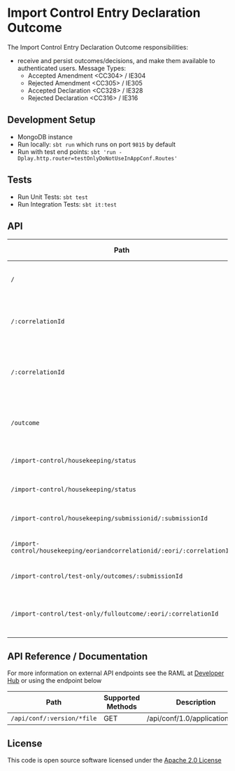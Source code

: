
# Import Control Entry Declaration Outcome

The Import Control Entry Declaration Outcome responsibilities:
- receive and persist outcomes/decisions, and make them available to authenticated users. Message Types:
   - Accepted Amendment \<CC304> / IE304
   - Rejected Amendment \<CC305> / IE305
   - Accepted Declaration \<CC328> / IE328
   - Rejected Declaration \<CC316> / IE316 

## Development Setup
- MongoDB instance
- Run locally: `sbt run` which runs on port `9815` by default
- Run with test end points: `sbt 'run -Dplay.http.router=testOnlyDoNotUseInAppConf.Routes'`

## Tests
- Run Unit Tests: `sbt test`
- Run Integration Tests: `sbt it:test`

## API

| Path | Supported Methods | Type | Description |
| ---- | ------------------| -----| ------------|
|```/```                                  | GET    | External | Endpoint for users to list unacknowledged decisions. |
|```/:correlationId```                    | GET    | External | Endpoint for users to fetch an unacknowledged decision based on correlation Id. |
|```/:correlationId```                    | DELETE | External | Endpoint for users to acknowledge an unacknowledged decision based on correlation Id. |
|```/outcome```                           | POST   | Internal | Endpoint for [Decision microservice](https://github.com/hmrc/import-control-entry-declaration-decision) to save a decision to the database. |
|```/import-control/housekeeping/status```| GET    | Internal | Endpoint to get housekeeping status. |
|```/import-control/housekeeping/status```| PUT    | Internal | Endpoint to set housekeeping status. |
|```/import-control/housekeeping/submissionid/:submissionId```| PUT | Internal | Endpoint to set a short ttl on a specified record. |
|```/import-control/housekeeping/eoriandcorrelationid/:eori/:correlationId```| PUT | Internal | Endpoint to set a short ttl on a specified record. |
|```/import-control/test-only/outcomes/:submissionId```  | GET    | Test     | Endpoint to get decision XML by submission Id. |
|```/import-control/test-only/fulloutcome/:eori/:correlationId``` | GET    | Test     | Endpoint to get the full stored outcome JSON by EORI and correlationId. |

## API Reference / Documentation 
For more information on external API endpoints see the RAML at [Developer Hub]("https://developer.service.hmrc.gov.uk/api-documentation/docs/api/service/import-control-entry-declaration-outcome/1.0") or using the endpoint below

|Path                          | Supported Methods | Description |
| -----------------------------| ----------------- | ----------- |
|```/api/conf/:version/*file```|        GET        | /api/conf/1.0/application.raml |

## License

This code is open source software licensed under the [Apache 2.0 License]("http://www.apache.org/licenses/LICENSE-2.0.html")
